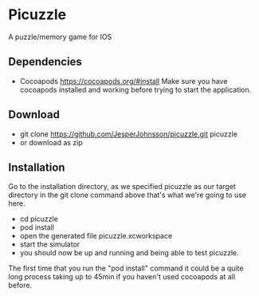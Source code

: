 # Picuzzle
A puzzle/memory game for IOS

## Dependencies

* Cocoapods https://cocoapods.org/#install
Make sure you have cocoapods installed and working before trying to start the application. 

## Download

* git clone https://github.com/JesperJohnsson/picuzzle.git picuzzle
* or download as zip

## Installation

Go to the installation directory, as we specified picuzzle as our target directory in the git clone command above that's what we're going to use here.

* cd picuzzle
* pod install
* open the generated file picuzzle.xcworkspace
* start the simulator
* you should now be up and running and being able to test picuzzle.

The first time that you run the "pod install" command it could be a quite long process taking up to 45min if you haven't used cocoapods at all before.
